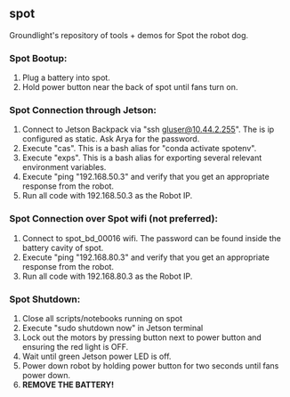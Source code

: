 ## spot
Groundlight's repository of tools + demos for Spot the robot dog.

### Spot Bootup:
1. Plug a battery into spot.
2. Hold power button near the back of spot until fans turn on.

### Spot Connection through Jetson:
1. Connect to Jetson Backpack via "ssh gluser@10.44.2.255". The is ip configured as static. Ask Arya for the password.
2. Execute "cas". This is a bash alias for "conda activate spotenv".
3. Execute "exps". This is a bash alias for exporting several relevant environment variables.
4. Execute "ping "192.168.50.3" and verify that you get an appropriate response from the robot.
5. Run all code with 192.168.50.3 as the Robot IP.

### Spot Connection over Spot wifi (not preferred):
1. Connect to spot_bd_00016 wifi. The password can be found inside the battery cavity of spot.
2. Execute "ping "192.168.80.3" and verify that you get an appropriate response from the robot.
3. Run all code with 192.168.80.3 as the Robot IP.

### Spot Shutdown:
1. Close all scripts/notebooks running on spot 
2. Execute "sudo shutdown now" in Jetson terminal
3. Lock out the motors by pressing button next to power button and ensuring the red light is OFF.
4. Wait until green Jetson power LED is off.
4. Power down robot by holding power button for two seconds until fans power down.
5. **REMOVE THE BATTERY!**


